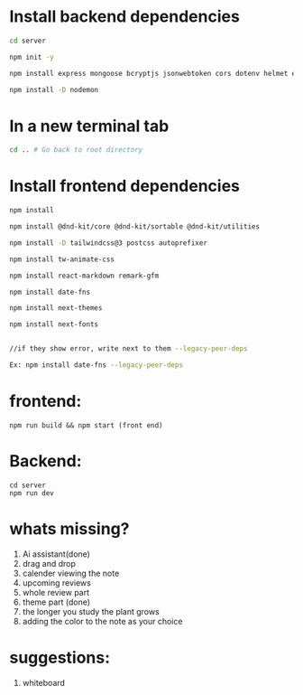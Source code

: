 
# Install backend dependencies
```bash
cd server

npm init -y

npm install express mongoose bcryptjs jsonwebtoken cors dotenv helmet express-rate-limit

npm install -D nodemon
```

# In a new terminal tab
```bash
cd .. # Go back to root directory
```
# Install frontend dependencies
```bash
npm install

npm install @dnd-kit/core @dnd-kit/sortable @dnd-kit/utilities

npm install -D tailwindcss@3 postcss autoprefixer

npm install tw-animate-css

npm install react-markdown remark-gfm

npm install date-fns

npm install next-themes

npm install next-fonts


//if they show error, write next to them --legacy-peer-deps

Ex: npm install date-fns --legacy-peer-deps
```


# frontend:
```
npm run build && npm start (front end)
```
# Backend:
```
cd server
npm run dev
```


# whats missing?

1) Ai assistant(done)
2) drag and drop
3) calender viewing the note
4) upcoming reviews
5) whole review part
6) theme part (done)
7) the longer you study the plant grows
8) adding the color to the note as your choice
# suggestions:
1) whiteboard





